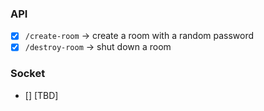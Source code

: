 ### API
- [x] `/create-room` -> create a room with a random password
- [x] `/destroy-room` -> shut down a room

### Socket
- [] [TBD]
